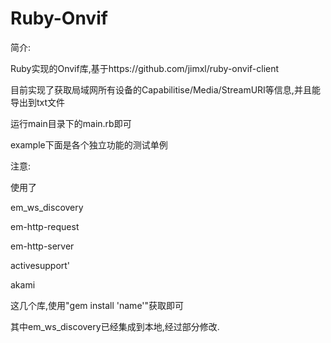Ruby-Onvif
==========

简介:

  Ruby实现的Onvif库,基于https://github.com/jimxl/ruby-onvif-client
  
  目前实现了获取局域网所有设备的Capabilitise/Media/StreamURI等信息,并且能导出到txt文件
  
  运行main目录下的main.rb即可
  
  example下面是各个独立功能的测试单例
  
注意:

  使用了
  
  em_ws_discovery
  
  em-http-request
  
  em-http-server
  
  activesupport'
  
  akami
  
  这几个库,使用"gem install 'name'"获取即可
  
  其中em_ws_discovery已经集成到本地,经过部分修改.

